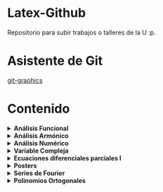 # Latex-Github
Repositorio para subir trabajos o talleres de la U :p.

# Asistente de Git
[git-graphics](https://github.com/TheWolf1205/git-graphics)

# Contenido

<details>
<summary><strong>Análisis Funcional</strong></summary>

- Taller 1.
  - [Taller.](./Analisis-Funcional/Taller1/ejercicios1.pdf)
  - [Solución](./Analisis-Funcional/Taller1/Tex/main.pdf)

- Taller 2.
  - [Taller.](./Analisis-Funcional/Taller2/ejercicios1.pdf)
  - [Solución](./Analisis-Funcional/Taller2/Tex/main.pdf)
</details>

<details>
<summary><strong>Análisis Armónico</strong></summary>

- Taller 1.
  - [Taller.](./Analisis-Armonico/Taller1/ejercicios1.pdf)
  - [Solución](./Analisis-Armonico/Taller1/Tex/main.pdf)

- Taller 2.
  - [Taller.](./Analisis-Armonico/Taller2/ejercicios2.pdf)
  - [Solución](./Analisis-Armonico/Taller2/Tex/main.pdf)
</details>

<details>
<summary><strong>Análisis Numérico</strong></summary>

- Taller 1.  
  - [Taller.](./Analisis-numerico/Taller-1/Taller1.pdf)
  - [Colab.](./Analisis-numerico/Taller-1/Tarea1_númerico.ipynb)
  - [Solución.](./Analisis-numerico/Taller-1/Taller1-Solucion.pdf)
- Taller 2
  - [Taller.](./Analisis-numerico/Taller-2/Taller2.pdf) 
  - [Solución.](./Analisis-numerico/Taller-2/Tex/main.pdf)
- Taller 3
  - [Taller.](./Analisis-numerico/Taller-3/Taller3.pdf)
  - [Solución.](./Analisis-numerico/Taller-3/Tex/main.pdf)
- Parcial III
  - [Parcial.](./Analisis-numerico/Parcial-III/parcial3.pdf)
  - [Solución.](./Analisis-numerico/Parcial-III/Tex/main.pdf)
</details>

<details>
<summary><strong>Variable Compleja</strong></summary>

- Taller 1. 
  - [Taller.](./V-Compleja/Taller-1/taller1.pdf)
  - [Solución.](./V-Compleja/Taller-1/main.pdf)
- Taller 7.
  - [Taller.](./V-Compleja/Taller-7/taller7.pdf)
  - [Solución.](./V-Compleja/Taller-7/main.pdf)
- Quiz III.
  - [Quiz.](./V-Compleja/Quiz-3/Quiz3.pdf)
  - [Solución.](./V-Compleja/Quiz-3/main.pdf)
</details>

<details>
<summary><strong>Ecuaciones diferenciales parciales I</strong></summary>

- Taller 1.
  - [Taller.](./Ecuaciones-diferenciales-parciales-I/Taller-1-EDP/ejercicios1.pdf)
  - [Solución.](./Ecuaciones-diferenciales-parciales-I/Taller-1-EDP/main.pdf)
- Taller 2.
  - [Taller.](./Ecuaciones-diferenciales-parciales-I/Taller-2-EDP/ejercicios2.pdf)
  - [Solución.](./Ecuaciones-diferenciales-parciales-I/Taller-2-EDP/main.pdf)
- Taller 3.
  - [Taller.](./Ecuaciones-diferenciales-parciales-I/Taller-3-EDP/Taller3.pdf)
  - [Solución.](./Ecuaciones-diferenciales-parciales-I/Taller-3-EDP/Tex/main.pdf)
- Taller 4.
  - [Taller.](./Ecuaciones-diferenciales-parciales-I/Taller-4-EDP/ejercicios4.pdf)
  - [Solución.](./Ecuaciones-diferenciales-parciales-I/Taller-4-EDP/Tex/main.pdf)
- Taller 5.
  - [Taller.](./Ecuaciones-diferenciales-parciales-I/Taller-5-EDP/Ejercicios5_EDP1_2024.pdf)
  - [Solución.](./Ecuaciones-diferenciales-parciales-I/Taller-5-EDP/Tex/main.pdf)
- Parcial II.
  - [Taller.](./Ecuaciones-diferenciales-parciales-I/Parcial-2/Examen_2_EDPI_V1_2024.pdf)
  - [Solución.](./Ecuaciones-diferenciales-parciales-I/Parcial-2/Tex/main.pdf)
- Heat Equation.
  - [Taller.](./Ecuaciones-diferenciales-parciales-I/Heat-Equation/Trabajo_EDP_Presentación.pdf)
  - [Solución.](./Ecuaciones-diferenciales-parciales-I/Heat-Equation/Tex/main.pdf)
  - [Presentación.](./Ecuaciones-diferenciales-parciales-I/Heat-Equation/Beamer_Andres/main.pdf)
</details>

<details>
<summary><strong>Posters</strong></summary>

- [Poster 1st Colombian Workshop in Nonlinear Dispersive Equations.](./Posters/"Poster 1st Colombian Workshop in Nonlinear Dispersive Equations"/plantillaposter.pdf)
- [Poster Congreso Colombiano de Matemáticas 2025.](./Posters/"Poster Congreso Colombiano de Matemáticas 2025"/poster.pdf)
</details>

<details>
<summary><strong>Series de Fourier</strong></summary>

- [Fenómeno de Gibbs.](./S-Fourier/Ejercicios-Finales/Tex/main.pdf) 
</details>

<details>
<summary><strong>Polinomios Ortogonales</strong></summary>

- [Presentación Final (Aproximar soluciones a ED).](./Pol-Ortogonales/Presentacion-final/Tex/main.pdf)
</details>
